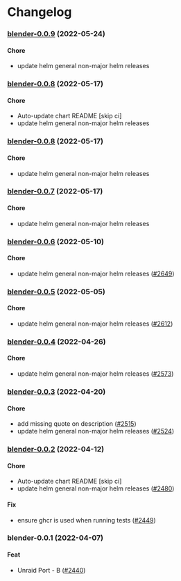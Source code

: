 # Changelog<br>


<a name="blender-0.0.9"></a>
### [blender-0.0.9](https://github.com/truecharts/apps/compare/blender-desktop-g3-0.0.8...blender-0.0.9) (2022-05-24)

#### Chore

* update helm general non-major helm releases



<a name="blender-0.0.8"></a>
### [blender-0.0.8](https://github.com/truecharts/apps/compare/blender-desktop-g3-0.0.7...blender-0.0.8) (2022-05-17)

#### Chore

* Auto-update chart README [skip ci]
* update helm general non-major helm releases



<a name="blender-0.0.8"></a>
### [blender-0.0.8](https://github.com/truecharts/apps/compare/blender-desktop-g3-0.0.7...blender-0.0.8) (2022-05-17)

#### Chore

* update helm general non-major helm releases



<a name="blender-0.0.7"></a>
### [blender-0.0.7](https://github.com/truecharts/apps/compare/blender-0.0.6...blender-0.0.7) (2022-05-17)

#### Chore

* update helm general non-major helm releases



<a name="blender-0.0.6"></a>
### [blender-0.0.6](https://github.com/truecharts/apps/compare/blender-0.0.5...blender-0.0.6) (2022-05-10)

#### Chore

* update helm general non-major helm releases ([#2649](https://github.com/truecharts/apps/issues/2649))



<a name="blender-0.0.5"></a>
### [blender-0.0.5](https://github.com/truecharts/apps/compare/blender-0.0.4...blender-0.0.5) (2022-05-05)

#### Chore

* update helm general non-major helm releases ([#2612](https://github.com/truecharts/apps/issues/2612))



<a name="blender-0.0.4"></a>
### [blender-0.0.4](https://github.com/truecharts/apps/compare/blender-desktop-g3-0.0.3...blender-0.0.4) (2022-04-26)

#### Chore

* update helm general non-major helm releases ([#2573](https://github.com/truecharts/apps/issues/2573))



<a name="blender-0.0.3"></a>
### [blender-0.0.3](https://github.com/truecharts/apps/compare/blender-desktop-g3-0.0.2...blender-0.0.3) (2022-04-20)

#### Chore

* add missing quote on description ([#2515](https://github.com/truecharts/apps/issues/2515))
* update helm general non-major helm releases ([#2524](https://github.com/truecharts/apps/issues/2524))



<a name="blender-0.0.2"></a>
### [blender-0.0.2](https://github.com/truecharts/apps/compare/blender-desktop-g3-0.0.1...blender-0.0.2) (2022-04-12)

#### Chore

* Auto-update chart README [skip ci]
* update helm general non-major helm releases ([#2480](https://github.com/truecharts/apps/issues/2480))

#### Fix

* ensure ghcr is used when running tests ([#2449](https://github.com/truecharts/apps/issues/2449))



<a name="blender-0.0.1"></a>
### blender-0.0.1 (2022-04-07)

#### Feat

* Unraid Port - B ([#2440](https://github.com/truecharts/apps/issues/2440))
